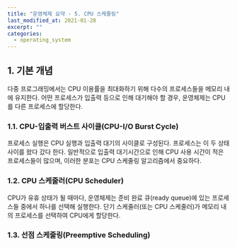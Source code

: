 ```yaml
---
title: "운영체제 요약 - 5. CPU 스케줄링"
last_modified_at: 2021-01-28
excerpt: ""
categories:
  - operating_system
---
```


## 1. 기본 개념
다중 프로그래밍에서는 CPU 이용률을 최대화하기 위해 다수의 프로세스들을 메모리 내에 유지한다. 
어떤 프로세스가 입출력 등으로 인해 대기해야 할 경우, 운영체제는 CPU를 다른 프로세스에 할당한다. 

### 1.1. CPU-입출력 버스트 사이클(CPU-I/O Burst Cycle)
프로세스 실행은 CPU 실행과 입출력 대기의 사이클로 구성된다. 
프로세스는 이 두 상태 사이를 왔다 갔다 한다. 
일반적으로 입출력 대기시간으로 인해 CPU 사용 시간이 적은 프로세스들이 많으며, 이러한 분포는 CPU 스케줄링 알고리즘에서 중요하다. 

### 1.2. CPU 스케줄러(CPU Scheduler)
CPU가 유휴 상태가 될 때마다, 운영체제는 준비 완료 큐(ready queue)에 있는 프로세스들 중에서 하나를 선택해 실행한다. 
단기 스케줄러(또는 CPU 스케줄러)가 메모리 내의 프로세스를 선택하여 CPU에게 할당한다. 

### 1.3. 선점 스케줄링(Preemptive Scheduling)

